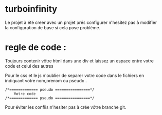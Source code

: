 # turboinfinity

Le projet à été creer avec un projet prés configurer n'hesitez pas à modifier la configuration de base si cela pose problème.

# regle de code : 

Toujours contenir vôtre html dans une div et laissez un espace entre votre code et celui des autres

Pour le css et le js n'oublier de separer votre code dans le fichiers en indiquant votre nom,prenom ou pseudo .

    /*============= pseudo ================*/
        Votre code
    /*============= pseudo ================*/

Pour éviter les conflis n'hesiter pas à crée vôtre branche git.